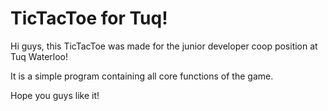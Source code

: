 # TicTacToe for Tuq!
Hi guys, this TicTacToe was made for the junior developer coop position at Tuq Waterloo!

It is a simple program containing all core functions of the game.

Hope you guys like it!